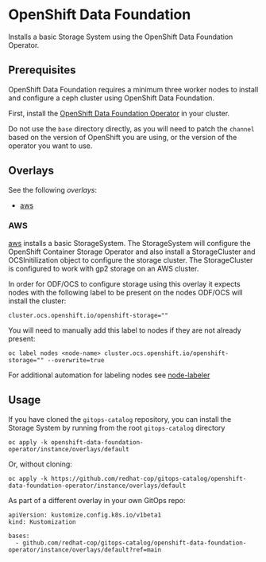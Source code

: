# OpenShift Data Foundation

Installs a basic Storage System using the OpenShift Data Foundation Operator.

## Prerequisites

OpenShift Data Foundation requires a minimum three worker nodes to install and configure a ceph cluster using OpenShift Data Foundation.

First, install the [OpenShift Data Foundation Operator](../operator) in your cluster.

Do not use the `base` directory directly, as you will need to patch the `channel` based on the version of OpenShift you are using, or the version of the operator you want to use.

## Overlays

See the following *overlays*:
* [aws](overlays/aws)

### AWS

[aws](overlays/aws) installs a basic StorageSystem.  The StorageSystem will configure the OpenShift Container Storage Operator and also install a StorageCluster and OCSInitilization object to configure the storage cluster.  The StorageCluster is configured to work with gp2 storage on an AWS cluster.

In order for ODF/OCS to configure storage using this overlay it expects nodes with the following label to be present on the nodes ODF/OCS will install the cluster:

```
cluster.ocs.openshift.io/openshift-storage=""
```

You will need to manually add this label to nodes if they are not already present:

```
oc label nodes <node-name> cluster.ocs.openshift.io/openshift-storage="" --overwrite=true
```

For additional automation for labeling nodes see [node-labeler](../config-helpers/node-labeler/)

## Usage

If you have cloned the `gitops-catalog` repository, you can install the Storage System by running from the root `gitops-catalog` directory

```
oc apply -k openshift-data-foundation-operator/instance/overlays/default
```

Or, without cloning:

```
oc apply -k https://github.com/redhat-cop/gitops-catalog/openshift-data-foundation-operator/instance/overlays/default
```

As part of a different overlay in your own GitOps repo:

```
apiVersion: kustomize.config.k8s.io/v1beta1
kind: Kustomization

bases:
  - github.com/redhat-cop/gitops-catalog/openshift-data-foundation-operator/instance/overlays/default?ref=main
```
